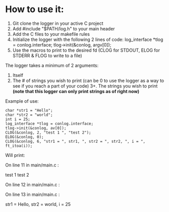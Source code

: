 # How to use it:

1. Git clone the logger in your active C project
2. Add #include "$PATH/log.h" to your main header
3. Add the C files to your makefile rules
4. Initialize the logger with the following 2 lines of code:
      	log_interface *tlog = conlog.interface;
	tlog->init(&conlog, argv[0]);
5. Use the macros to print to the desired fd (CLOG for STDOUT, ELOG for STDERR & FLOG to write to a file)

The logger takes a minimum of 2 arguments:
1. Itself
2. The # of strings you wish to print (can be 0 to use the logger as a way to see if you reach a part of your code)
3+. The strings you wish to print **(note that this logger can only print strings as of right now)**

Example of use:

	char *str1 = "Hello";
	char *str2 = "world";
	int i = 25;
	log_interface *tlog = conlog.interface;
	tlog->init(&conlog, av[0]);
	CLOG(&conlog, 2, "test 1 ", "test 2");
	ELOG(&conlog, 0);
	CLOG(&conlog, 6, "str1 = ", str1, ", str2 = ", str2, ", i = ", ft_itoa(i));
  
Will print:

On line 11 in main/main.c :

test 1 test 2

On line 12 in main/main.c :

On line 13 in main/main.c :

str1 = Hello, str2 = world, i = 25

